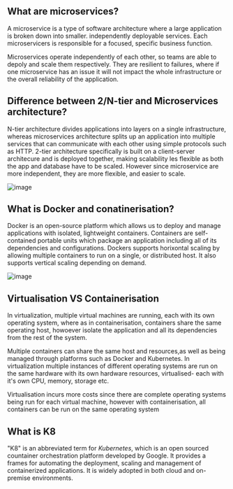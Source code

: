 ## What are microservices?

A microservice is a type of software architecture where a large application is broken down into smaller. independently deployable services. Each microservicers is responsible for a focused, specific business function. 

Microservices operate independently of each other, so teams are able to depoly and scale them respectively. They are resilient to failures, where if one microservice has an issue it will not impact the whole infrastructure or the overall reliability of the application.

## Difference between 2/N-tier and Microservices architecture?

N-tier architecture divides applications into layers on a single infrastructure, whereas microservices architecture splits up an application into multiple services that can communicate with each other using simple protocols such as HTTP. 2-tier architecture specifically is built on a client-server architecure and is deployed together, making scalability les flexible as both the app and database have to be scaled. However since microservice are more independent, they are more flexible, and easier to scale.


![image](https://github.com/fsh-nur/microservices_docker_k8/assets/129324316/eeb04ad5-78f0-4c97-8a69-c6087a27d50e)

## What is Docker and conatinerisation?

Docker is an open-source platform which allows us to deploy and manage applications with isolated, lightweight containers. Containers are self-contained portable units which package an application including all of its dependencies and configurations. Dockers supports horixontal scaling by allowing multiple containers to run on a single, or distributed host. It also supports vertical scaling depending on demand. 

![image](https://github.com/fsh-nur/microservices_docker_k8/assets/129324316/428b0ec4-af84-4f9c-a1db-85d4080d2c73)


## Virtualisation VS Containerisation

In virtualization, multiple virtual machines are running, each with its own operating system, where as in containerisation, containers share the same operating host, howoever isolate the application and all its dependencies from the rest of the system.

Multiple containers can share the same host and resources,as well as being managed through platforms such as Docker and Kubernetes. In virtualization multiple instances of different operating systems are run on the same hardware with its own hardware resources, virtualised- each with it's own CPU, memory, storage etc.

Virtualisation incurs more costs since there are complete operating systems being run for each virtual machine, however with containerisation, all containers can be run on the same operating system

## What is K8

"K8" is an abbreviated term for *Kubernetes*, which is an open sourced countainer orchestration platform developed by Google. It provides a frames for automating the deployment, scaling and management of containerized applications. It is widely adopted in both cloud and on-premise environments.

